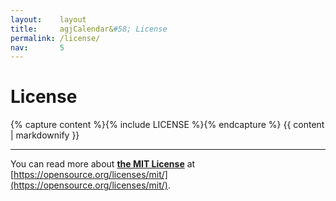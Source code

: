 ```yaml
---
layout:    layout
title:     agjCalendar&#58; License
permalink: /license/
nav:       5
---
```


# License

{% capture content %}{% include LICENSE %}{% endcapture %}
{{ content | markdownify }}

---

You can read more about [**the MIT License**](https://opensource.org/licenses/mit/) at [https://opensource.org/licenses/mit/](https://opensource.org/licenses/mit/).
